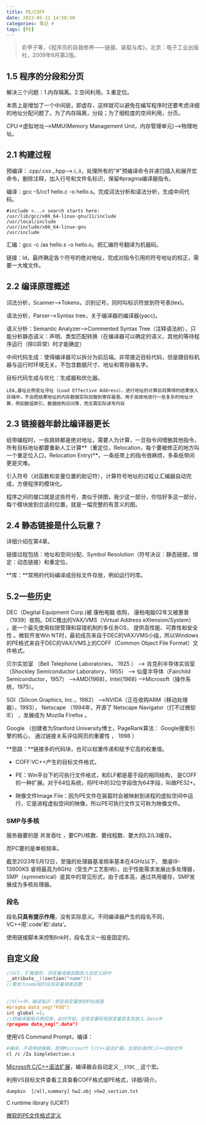 ```yaml
---
title: PE/COFF
date: 2023-05-12 14:58:58
categories: 笔记 #
tags: [PE]
---
```




> 俞甲子等，《程序员的自我修养——链接、装载与库》，北京：电子工业出版社，2009年6月第2版。

## 1.5 程序的分段和分页

解决三个问题：1.内存隔离。2.空间利用。3.重定位。

本质上是增加了一个中间层，即虚存，这样就可以避免在编写程序时还要考虑详细的地址分配问题了。为了内存隔离，分段；为了细粒度的空间利用，分页。

CPU->虚拟地址-->MMU(Memory Management Unit，内存管理单元)—>物理地址。

## 2.1 构建过程

预编译：.cpp/.cxx.,.hpp——>.i,.ii，处理所有的"#"预编译命令并递归插入和展开宏命令，删除注释，加入行号和文件名标识，保留#pragma编译器指令。

编译：gcc -S/cc1 hello.c -o hello.s。完成词法分析和语法分析，生成中间代码。

```
#include <...> search starts here:
/usr/lib/gcc/x86_64-linux-gnu/11/include
/usr/local/include
/usr/include/x86_64-linux-gnu
/usr/include
```



汇编：gcc -c /as hello.s -o hello.o。把汇编符号翻译为机器码。

链接：ld，最终确定各个符号的绝对地址，完成对指令引用的符号地址的校正，需要一大堆文件。

### 

## 2.2 编译原理概述

词法分析，Scanner-->Tokens，识别记号，同时叫标识符放到符号表(lex)。

语法分析，Parser-->Syntax tree，关于编译器的编译器(yacc)。

语义分析：Semantic Analyzer-->Commented Syntax Tree（注释语法树），只能分析静态语义：声明、类型匹配转换（在编译器可以确定的语义，其他的等待程序运行（除0异常）时才能确定）

中间代码生成：使得编译器可以拆分为前后端。非常接近目标代码，但是跟目标机器与运行时环境无关。不包含数据尺寸、地址和寄存器名字。

目标代码生成与优化：生成器和优化器。

```
LEA,基址比例变址寻址（Load Effective Address），进行地址的计算后将算得的结果放入存储中，不会把结果地址的内存数据实际加载到寄存器里。用于高效地进行一些复杂的地址计算，例如数组索引、数据结构访问等，而无需实际读写内存
```



## 2.3 链接器年龄比编译器更长

纸带编程时，一些跳转都是绝对地址，需要人为计算，一旦指令间增删其他指令，所有目标地址都要重新人工计算**（重定位，Relocation，每个要被修正的地方叫一个重定位入口，Relocation Entry)**，一条纸带上的指令很麻烦，多条纸带间更是灾难。

引入符号（对函数和变量位置的助记符），计算符号地址的过程让汇编器自动完成，方便程序的模块化。

程序之间的接口就是这些符号，类似于拼图，我少这一部分，你恰好多这一部分，每个模块放到合适的位置，就是一幅完整的有意义的图。

## 2.4 静态链接是什么玩意？

详细介绍在第4章。

链接过程包括：地址和空间分配、Symbol Resolution（符号决议：静态链接，绑定：动态链接）和重定位。

**库：**常用的代码编译成目标文件存放，例如运行时库。

## 5.2一些历史

DEC（Degital Equipment Corp.)被 康柏电脑 收购， 康柏电脑02年又被惠普（1939）收购。DEC推出的VAX/VMS（Virtual Address eXtension/System） ，是一个最先使用权限管理和容错机制的多任务OS， 提供高性能、可靠性和安全性 。微软开发Win NT时，最初成员来自于DEC的VAX/VMS小组，所以Windows的PE格式来自于DEC的VAX/VMS上的COFF（Common Object File Format）文件格式。

 贝尔实验室 （Bell Telephone Laboratories， 1925 ）  —>  肖克利半导体实验室（Shockley Semiconductor Laboratory，1955） —> 仙童半导体（Fairchild Semiconductor，1957）  —>AMD(1968)，Intel(1968) —>Microsoft（操作系统，1975）。

 SGI（Silicon Graphics, Inc.，1982） —>NVIDA（正在收购ARM（移动处理器），1993）， Netscape  （1994年，开源了 Netscape Navigator（打不过微软IE） ，发展成为 Mozilla Firefox 。

Google （创建者为Stanford University博士，PageRank算法： Google搜索引擎的核心， 通过链接关系评估网页的重要性  ， 1998 ）

**思路：**链接多的代码块，也可以权重传递和赋予它高的权重值。

- COFF:VC++产生的目标文件格式。

- PE：Win平台下的可执行文件格式，和ELF都是基于段的相同结构， 是COFF的一种扩展。对于64位系统，将PE中的32位字段改为64字段，叫做PE32+。

- 映像文件Image File：因为PE文件在装载时会被映射到进程的虚拟空间中运行，它是进程虚拟空间的映像，所以PE可执行文件又可称为映像文件。

  

### SMP与多核

服务器要的是 并发吞吐 ，要CPU核数、要线程数、要大的L2/L3缓存。

而PC要的是单核频率。

截至2023年5月12日，至强的处理器基准频率基本在4GHz以下， 酷睿i9-13900KS 睿频最高为6GHz（受生产工艺影响）。出于性能需求发展出多处理器，SMP（symmetrical）是其中的常见形式，由于成本高，通过共用缓存，SMP发展成为多核处理器。

### 段名

段名**只具有提示作用**，没有实际意义。不同编译器产生的段名不同，VC++用'.code'和'.data'。

使用链接脚本来控制link时，段名含义一般是固定的。

## 自定义段

```c++
//GCC，扩展属性，将变量或者函数放入自定义段中
__atribute__((section("name")))
//要放入name段的全局变量或者函数
    
    
//VC++中，编译指示：把全局变量放到FOO段里
#pragma data_seg("FOO")
int global =1;
//把编译器指示换回来，此时开始，全局变量和局部变量恢复到放入.data中
#pragama data_seg(".data")
```

使用VS Command Prompt，编译：

```sh
#编译，不调用链接器，禁用Microsoft C/C++语法扩展，生成标准的C/C++目标文件
cl /c /Za SimpleSection.c
```

[Microsoft C/C++语法扩展](https://learn.microsoft.com/en-us/cpp/build/reference/microsoft-extensions-to-c-and-cpp?view=msvc-170)，编译器会自动定义`__STDC__`这个宏。

利用VS目标文件查看工具查看COFF格式或PE格式，详细/简介。

```
dumpbin  [/all,summary] hw2.obj >hw2_section.txt
```



 C runtime library (UCRT) 











[微软的PE文件格式定义](https://learn.microsoft.com/en-us/windows/win32/debug/pe-format)







